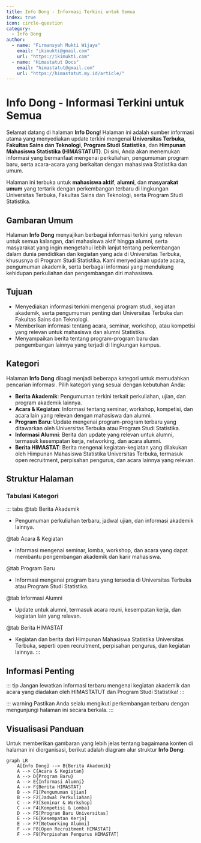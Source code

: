 ```yaml
--- 
title: Info Dong - Informasi Terkini untuk Semua
index: true
icon: circle-question
category:
  - Info Dong
author:
  - name: "Firmansyah Mukti Wijaya"
    email: "ikimukti@gmail.com"
    url: "https://ikimukti.com"
  - name: "Himastatut Docs"
    email: "himastatut@gmail.com"
    url: "https://himastatut.my.id/article/"
--- 
```


# Info Dong - Informasi Terkini untuk Semua

Selamat datang di halaman **Info Dong**! Halaman ini adalah sumber informasi utama yang menyediakan update terkini mengenai **Universitas Terbuka**, **Fakultas Sains dan Teknologi**, **Program Studi Statistika**, dan **Himpunan Mahasiswa Statistika (HIMASTATUT)**. Di sini, Anda akan menemukan informasi yang bermanfaat mengenai perkuliahan, pengumuman program baru, serta acara-acara yang berkaitan dengan mahasiswa Statistika dan umum.

Halaman ini terbuka untuk **mahasiswa aktif**, **alumni**, dan **masyarakat umum** yang tertarik dengan perkembangan terbaru di lingkungan Universitas Terbuka, Fakultas Sains dan Teknologi, serta Program Studi Statistika.

## Gambaran Umum

Halaman **Info Dong** menyajikan berbagai informasi terkini yang relevan untuk semua kalangan, dari mahasiswa aktif hingga alumni, serta masyarakat yang ingin mengetahui lebih lanjut tentang perkembangan dalam dunia pendidikan dan kegiatan yang ada di Universitas Terbuka, khususnya di Program Studi Statistika. Kami menyediakan update acara, pengumuman akademik, serta berbagai informasi yang mendukung kehidupan perkuliahan dan pengembangan diri mahasiswa.

## Tujuan

- Menyediakan informasi terkini mengenai program studi, kegiatan akademik, serta pengumuman penting dari Universitas Terbuka dan Fakultas Sains dan Teknologi.
- Memberikan informasi tentang acara, seminar, workshop, atau kompetisi yang relevan untuk mahasiswa dan alumni Statistika.
- Menyampaikan berita tentang program-program baru dan pengembangan lainnya yang terjadi di lingkungan kampus.

## Kategori

Halaman **Info Dong** dibagi menjadi beberapa kategori untuk memudahkan pencarian informasi. Pilih kategori yang sesuai dengan kebutuhan Anda:

- **Berita Akademik**: Pengumuman terkini terkait perkuliahan, ujian, dan program akademik lainnya.
- **Acara & Kegiatan**: Informasi tentang seminar, workshop, kompetisi, dan acara lain yang relevan dengan mahasiswa dan alumni.
- **Program Baru**: Update mengenai program-program terbaru yang ditawarkan oleh Universitas Terbuka atau Program Studi Statistika.
- **Informasi Alumni**: Berita dan update yang relevan untuk alumni, termasuk kesempatan kerja, networking, dan acara alumni.
- **Berita HIMASTAT**: Berita mengenai kegiatan-kegiatan yang dilakukan oleh Himpunan Mahasiswa Statistika Universitas Terbuka, termasuk open recruitment, perpisahan pengurus, dan acara lainnya yang relevan.

## Struktur Halaman

<Catalog />

### Tabulasi Kategori

::: tabs
@tab Berita Akademik
- Pengumuman perkuliahan terbaru, jadwal ujian, dan informasi akademik lainnya.

@tab Acara & Kegiatan
- Informasi mengenai seminar, lomba, workshop, dan acara yang dapat membantu pengembangan akademik dan karir mahasiswa.

@tab Program Baru
- Informasi mengenai program baru yang tersedia di Universitas Terbuka atau Program Studi Statistika.

@tab Informasi Alumni
- Update untuk alumni, termasuk acara reuni, kesempatan kerja, dan kegiatan lain yang relevan.

@tab Berita HIMASTAT
- Kegiatan dan berita dari Himpunan Mahasiswa Statistika Universitas Terbuka, seperti open recruitment, perpisahan pengurus, dan kegiatan lainnya.
:::

## Informasi Penting

::: tip
Jangan lewatkan informasi terbaru mengenai kegiatan akademik dan acara yang diadakan oleh HIMASTATUT dan Program Studi Statistika!
:::

::: warning
Pastikan Anda selalu mengikuti perkembangan terbaru dengan mengunjungi halaman ini secara berkala.
:::

## Visualisasi Panduan

Untuk memberikan gambaran yang lebih jelas tentang bagaimana konten di halaman ini diorganisasi, berikut adalah diagram alur struktur **Info Dong**:

```mermaid
graph LR
    A[Info Dong] --> B{Berita Akademik}
    A --> C{Acara & Kegiatan}
    A --> D{Program Baru}
    A --> E{Informasi Alumni}
    A --> F{Berita HIMASTAT}
    B --> F1[Pengumuman Ujian]
    B --> F2[Jadwal Perkuliahan]
    C --> F3[Seminar & Workshop]
    C --> F4[Kompetisi & Lomba]
    D --> F5[Program Baru Universitas]
    E --> F6[Kesempatan Kerja]
    E --> F7[Networking Alumni]
    F --> F8[Open Recruitment HIMASTAT]
    F --> F9[Perpisahan Pengurus HIMASTAT]
```


<GitContributors />
<GitChangelog />